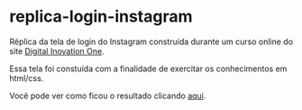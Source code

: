 # replica-login-instagram
Réplica da tela de login do Instagram construída durante um curso online do site [Digital Inovation One](https://digitalinnovation.one/).

Essa tela foi constuída com a finalidade de exercitar os conhecimentos em html/css.

Você pode ver como ficou o resultado clicando [aqui](https://br-adriel.github.io/replica-login-instagram/).
